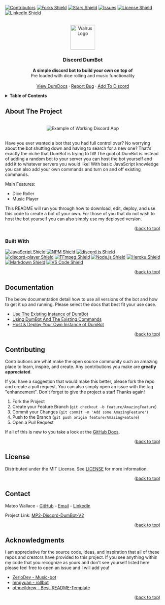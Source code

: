 <a name="readme-top"></a>

<!-- SHIELDS -->

[![Contributors](https://img.shields.io/github/contributors/Mateo-Wallace/MP2-DISCORD-DUMBOT-V2.svg?style=for-the-badge&color=success)](https://github.com/Mateo-Wallace/MP2-DISCORD-DUMBOT-V2/graphs/contributors)
[![Forks Shield](https://img.shields.io/github/forks/Mateo-Wallace/MP2-DISCORD-DUMBOT-V2.svg?style=for-the-badge)](https://github.com/Mateo-Wallace/MP2-DISCORD-DUMBOT-V2/network/members)
[![Stars Shield](https://img.shields.io/github/stars/Mateo-Wallace/MP2-DISCORD-DUMBOT-V2.svg?style=for-the-badge&color=blue)](https://github.com/Mateo-Wallace/MP2-DISCORD-DUMBOT-V2/stargazers)
[![Issues](https://img.shields.io/github/issues/Mateo-Wallace/MP2-DISCORD-DUMBOT-V2.svg?style=for-the-badge&color=yellow)](https://github.com/Mateo-Wallace/MP2-DISCORD-DUMBOT-V2/issues)
[![License Shield](https://img.shields.io/github/license/Mateo-Wallace/MP2-DISCORD-DUMBOT-V2.svg?style=for-the-badge)](./LICENSE)
[![LinkedIn Shield](https://img.shields.io/badge/LinkedIn-555555?style=for-the-badge&logo=linkedin)](https://www.linkedin.com/in/mateo-wallace/)

<!-- PROJECT LOGO & HEADER -->

<br />
<div align="center">
<img src="./src/assets/images/dumbot-face-circle.png" alt="Walrus Logo" width="80" height="80">

  <h3 align="center"><strong>Discord DumBot</strong></h3>

  <p align="center">
    <strong>A simple discord bot to build your own on top of</strong>
    <br />
    Pre loaded with dice rolling and music functionality
    <br />
    <br />
    <a href="#documentation">View DumDocs</a>
    ·
    <a href="https://github.com/Mateo-Wallace/MP2-DISCORD-DUMBOT-V2/issues">Report Bug</a>
    ·
    <a href="https://discord.com/api/oauth2/authorize?client_id=1073372255272317041&permissions=3197952&scope=applications.commands%20bot">Add To Discord</a>
  </p>
</div>

<!-- TABLE OF CONTENTS -->

<details>
  <summary><strong>Table of Contents</strong></summary>
  <ol>
    <li>
      <a href="#about-the-project">About The Project</a>
      <ul>
        <li><a href="#built-with">Built With</a></li>
      </ul>
    </li>
    <li>
      <a href="#documentation">Documentation</a>
      <ul>
        <li><a href="./src/assets/documentation/Existing-Instance.md">Use The Existing Instance of DumBot</a></li>
        <li><a href="./src/assets/documentation/Usage.md">Using DumBot And The Existing Commands</a></li>
        <li><a href="./src/assets/documentation/Your-Instance.md">Host & Deploy Your Own Instance of DumBot</a>
      </ul>
    </li>
    <li><a href="#contributing">Contributing</a></li>
    <li><a href="#license">License</a></li>
    <li><a href="#contact">Contact</a></li>
    <li><a href="#acknowledgments">Acknowledgments</a></li>
  </ol>
</details>

<!-- ABOUT THE PROJECT -->

## About The Project

<div align="center">
  <br />
  <img src="./src/assets/images/dumbot-full-use-example.gif" alt="Example of Working Discord App">
  <br />
  <br />
</div>

Have you ever wanted a bot that you had full control over? No worrying about the bot shutting down and having to search for a new one? That's exactly the niche that DumBot is trying to fill! The goal of DumBot is instead of adding a random bot to your server you can host the bot yourself and add it to whatever servers you would like! With basic JavaScript knowledge you can also add your own commands and turn on and off existing commands.

Main Features:

- Dice Roller
- Music Player

This README will run you through how to download, edit, deploy, and use this code to create a bot of your own. For those of you that do not wish to host the bot yourself you can also simply use my deployed version.

<p align="right">(<a href="#readme-top">back to top</a>)</p>

### Built With

[![JavaScript Shield](https://img.shields.io/badge/JavaScript_ES6+-F7DF1E?&style=for-the-badge&logo=javascript&logoColor=272727)](https://developer.mozilla.org/en-US/docs/Web/JavaScript)
[![NPM Shield](https://img.shields.io/badge/NPM-333333?&style=for-the-badge&logo=npm&logoColor=white)](https://www.npmjs.com/)
[![discord.js Shield](https://img.shields.io/badge/discord.js-5865F2?&style=for-the-badge&logo=discord&logoColor=white)](https://discord.js.org/#/)
[![discord-player Shield](https://img.shields.io/badge/discord_player-5865F2?&style=for-the-badge&logo=discord&logoColor=white)](https://discord-player.js.org/)
[![FFmpeg Shield](https://img.shields.io/badge/FFmpeg-007808?&style=for-the-badge&logo=ffmpeg&logoColor=white)](https://ffmpeg.org/)
[![Node.js Shield](https://img.shields.io/badge/Node.js-339933?&style=for-the-badge&logo=node.js&logoColor=white)](https://nodejs.org/en/)
[![Heroku Shield](https://img.shields.io/badge/Heroku-430098?&style=for-the-badge&logo=heroku&logoColor=white)](https://www.heroku.com/what)
[![Markdown Shield](https://img.shields.io/badge/Markdown-000000?&style=for-the-badge&logo=markdown)](https://www.markdownguide.org/)
[![VS Code Shield](https://img.shields.io/badge/VS_Code-007ACC?&style=for-the-badge&logo=visual-studio-code&logoColor=white)](https://code.visualstudio.com/)

<p align="right">(<a href="#readme-top">back to top</a>)</p>

<!-- DOCUMENTATION -->

## Documentation

The below documentation detail how to use all versions of the bot and how to get it up and running. Please select the docs that best fit your use case.

- [Use The Existing Instance of DumBot](./src/assets/documentation/Existing-Instance.md)
- [Using DumBot And The Existing Commands](./src/assets/documentation/Usage.md)
- [Host & Deploy Your Own Instance of DumBot](./src/assets/documentation/Your-Instance.md)

<p align="right">(<a href="#readme-top">back to top</a>)</p>

<!-- CONTRIBUTING -->

## Contributing

Contributions are what make the open source community such an amazing place to learn, inspire, and create. Any contributions you make are **greatly appreciated**.

If you have a suggestion that would make this better, please fork the repo and create a pull request. You can also simply open an issue with the tag "enhancement".
Don't forget to give the project a star! Thanks again!

1. Fork the Project
1. Create your Feature Branch (`git checkout -b feature/AmazingFeature`)
1. Commit your Changes (`git commit -m 'Add some AmazingFeature'`)
1. Push to the Branch (`git push origin feature/AmazingFeature`)
1. Open a Pull Request

If all of this is new to you take a look at the [GitHub Docs](https://docs.github.com/en/get-started/quickstart/fork-a-repo).

<p align="right">(<a href="#readme-top">back to top</a>)</p>

<!-- LICENSE -->

## License

Distributed under the MIT License. See [LICENSE](./LICENSE) for more information.

<p align="right">(<a href="#readme-top">back to top</a>)</p>

<!-- CONTACT -->

## Contact

Mateo Wallace - [GitHub](https://github.com/Mateo-Wallace) - [Email](mailto:mateo.t.wallace@gmail.com) - [LinkedIn](https://www.linkedin.com/in/mateo-wallace/)

Project Link: [MP2-Discord-DumBot-V2](https://github.com/Mateo-Wallace/MP2-Discord-DumBot-V2)

<p align="right">(<a href="#readme-top">back to top</a>)</p>

<!-- ACKNOWLEDGMENTS -->

## Acknowledgments

I am appreciative for the source code, ideas, and inspiration that all of these repos and creators have provided to this project. If you see anything within my code that you recognize as yours and don't see yourself listed here please feel free to open an issue and I will add you!

- [ZerioDev - Music-bot](https://github.com/ZerioDev/Music-bot)
- [mngyuan - rollbot](https://github.com/mngyuan/rollbot)
- [othneildrew - Best-README-Template](https://github.com/othneildrew/Best-README-Template)

<p align="right">(<a href="#readme-top">back to top</a>)</p>

